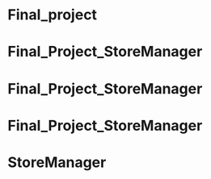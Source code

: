 # Final_project
# Final_Project_StoreManager
# Final_Project_StoreManager
# Final_Project_StoreManager
# StoreManager
